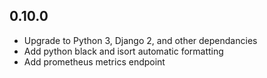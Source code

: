 0.10.0
------
 - Upgrade to Python 3, Django 2, and other dependancies
 - Add python black and isort automatic formatting
 - Add prometheus metrics endpoint
